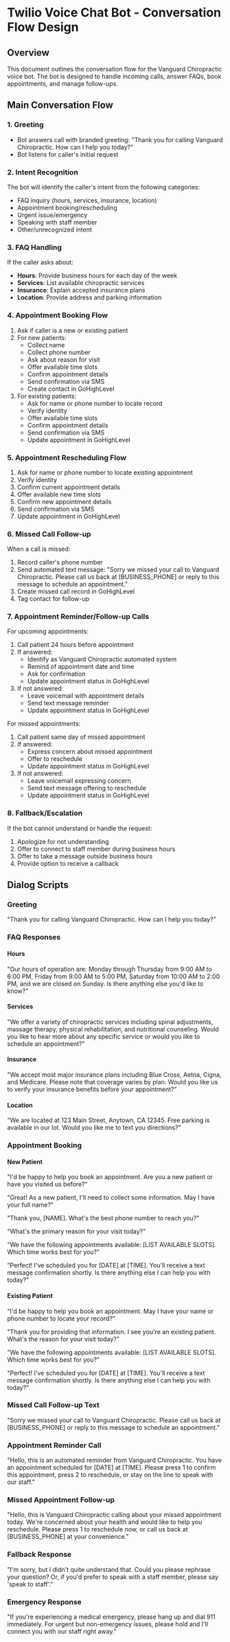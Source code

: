 # Twilio Voice Chat Bot - Conversation Flow Design

## Overview
This document outlines the conversation flow for the Vanguard Chiropractic voice bot. The bot is designed to handle incoming calls, answer FAQs, book appointments, and manage follow-ups.

## Main Conversation Flow

### 1. Greeting
- Bot answers call with branded greeting: "Thank you for calling Vanguard Chiropractic. How can I help you today?"
- Bot listens for caller's initial request

### 2. Intent Recognition
The bot will identify the caller's intent from the following categories:
- FAQ inquiry (hours, services, insurance, location)
- Appointment booking/rescheduling
- Urgent issue/emergency
- Speaking with staff member
- Other/unrecognized intent

### 3. FAQ Handling
If the caller asks about:
- **Hours**: Provide business hours for each day of the week
- **Services**: List available chiropractic services
- **Insurance**: Explain accepted insurance plans
- **Location**: Provide address and parking information

### 4. Appointment Booking Flow
1. Ask if caller is a new or existing patient
2. For new patients:
   - Collect name
   - Collect phone number
   - Ask about reason for visit
   - Offer available time slots
   - Confirm appointment details
   - Send confirmation via SMS
   - Create contact in GoHighLevel
3. For existing patients:
   - Ask for name or phone number to locate record
   - Verify identity
   - Offer available time slots
   - Confirm appointment details
   - Send confirmation via SMS
   - Update appointment in GoHighLevel

### 5. Appointment Rescheduling Flow
1. Ask for name or phone number to locate existing appointment
2. Verify identity
3. Confirm current appointment details
4. Offer available new time slots
5. Confirm new appointment details
6. Send confirmation via SMS
7. Update appointment in GoHighLevel

### 6. Missed Call Follow-up
When a call is missed:
1. Record caller's phone number
2. Send automated text message: "Sorry we missed your call to Vanguard Chiropractic. Please call us back at [BUSINESS_PHONE] or reply to this message to schedule an appointment."
3. Create missed call record in GoHighLevel
4. Tag contact for follow-up

### 7. Appointment Reminder/Follow-up Calls
For upcoming appointments:
1. Call patient 24 hours before appointment
2. If answered:
   - Identify as Vanguard Chiropractic automated system
   - Remind of appointment date and time
   - Ask for confirmation
   - Update appointment status in GoHighLevel
3. If not answered:
   - Leave voicemail with appointment details
   - Send text message reminder
   - Update appointment status in GoHighLevel

For missed appointments:
1. Call patient same day of missed appointment
2. If answered:
   - Express concern about missed appointment
   - Offer to reschedule
   - Update appointment status in GoHighLevel
3. If not answered:
   - Leave voicemail expressing concern
   - Send text message offering to reschedule
   - Update appointment status in GoHighLevel

### 8. Fallback/Escalation
If the bot cannot understand or handle the request:
1. Apologize for not understanding
2. Offer to connect to staff member during business hours
3. Offer to take a message outside business hours
4. Provide option to receive a callback

## Dialog Scripts

### Greeting
"Thank you for calling Vanguard Chiropractic. How can I help you today?"

### FAQ Responses

#### Hours
"Our hours of operation are: Monday through Thursday from 9:00 AM to 6:00 PM, Friday from 9:00 AM to 5:00 PM, Saturday from 10:00 AM to 2:00 PM, and we are closed on Sunday. Is there anything else you'd like to know?"

#### Services
"We offer a variety of chiropractic services including spinal adjustments, massage therapy, physical rehabilitation, and nutritional counseling. Would you like to hear more about any specific service or would you like to schedule an appointment?"

#### Insurance
"We accept most major insurance plans including Blue Cross, Aetna, Cigna, and Medicare. Please note that coverage varies by plan. Would you like us to verify your insurance benefits before your appointment?"

#### Location
"We are located at 123 Main Street, Anytown, CA 12345. Free parking is available in our lot. Would you like me to text you directions?"

### Appointment Booking

#### New Patient
"I'd be happy to help you book an appointment. Are you a new patient or have you visited us before?"

"Great! As a new patient, I'll need to collect some information. May I have your full name?"

"Thank you, [NAME]. What's the best phone number to reach you?"

"What's the primary reason for your visit today?"

"We have the following appointments available: [LIST AVAILABLE SLOTS]. Which time works best for you?"

"Perfect! I've scheduled you for [DATE] at [TIME]. You'll receive a text message confirmation shortly. Is there anything else I can help you with today?"

#### Existing Patient
"I'd be happy to help you book an appointment. May I have your name or phone number to locate your record?"

"Thank you for providing that information. I see you're an existing patient. What's the reason for your visit today?"

"We have the following appointments available: [LIST AVAILABLE SLOTS]. Which time works best for you?"

"Perfect! I've scheduled you for [DATE] at [TIME]. You'll receive a text message confirmation shortly. Is there anything else I can help you with today?"

### Missed Call Follow-up Text
"Sorry we missed your call to Vanguard Chiropractic. Please call us back at [BUSINESS_PHONE] or reply to this message to schedule an appointment."

### Appointment Reminder Call
"Hello, this is an automated reminder from Vanguard Chiropractic. You have an appointment scheduled for [DATE] at [TIME]. Please press 1 to confirm this appointment, press 2 to reschedule, or stay on the line to speak with our staff."

### Missed Appointment Follow-up
"Hello, this is Vanguard Chiropractic calling about your missed appointment today. We're concerned about your health and would like to help you reschedule. Please press 1 to reschedule now, or call us back at [BUSINESS_PHONE] at your convenience."

### Fallback Response
"I'm sorry, but I didn't quite understand that. Could you please rephrase your question? Or, if you'd prefer to speak with a staff member, please say 'speak to staff'."

### Emergency Response
"If you're experiencing a medical emergency, please hang up and dial 911 immediately. For urgent but non-emergency issues, please hold and I'll connect you with our staff right away."
